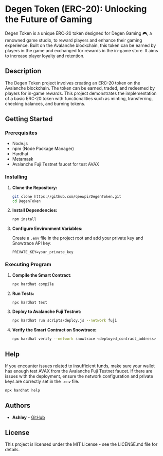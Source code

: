 # Degen Token (ERC-20): Unlocking the Future of Gaming

Degen Token is a unique ERC-20 token designed for Degen Gaming 🎮, a renowned game studio, to reward players and enhance their gaming experience. Built on the Avalanche blockchain, this token can be earned by players in the game and exchanged for rewards in the in-game store. It aims to increase player loyalty and retention.

## Description

The Degen Token project involves creating an ERC-20 token on the Avalanche blockchain. The token can be earned, traded, and redeemed by players for in-game rewards. This project demonstrates the implementation of a basic ERC-20 token with functionalities such as minting, transferring, checking balances, and burning tokens.

## Getting Started

### Prerequisites

- Node.js
- npm (Node Package Manager)
- Hardhat
- Metamask
- Avalanche Fuji Testnet faucet for test AVAX

### Installing

1. **Clone the Repository:**

   ```bash
   git clone https://github.com/qeewpi/DegenToken.git
   cd DegenToken
   ```

2. **Install Dependencies:**

   ```bash
   npm install
   ```

3. **Configure Environment Variables:**

   Create a `.env` file in the project root and add your private key and Snowtrace API key:

   ```plaintext
   PRIVATE_KEY=your_private_key
   ```

### Executing Program

1. **Compile the Smart Contract:**

   ```bash
   npx hardhat compile
   ```

2. **Run Tests:**

   ```bash
   npx hardhat test
   ```

3. **Deploy to Avalanche Fuji Testnet:**

   ```bash
   npx hardhat run scripts/deploy.js --network fuji
   ```

4. **Verify the Smart Contract on Snowtrace:**

   ```bash
   npx hardhat verify --network snowtrace <deployed_contract_address>
   ```

## Help

If you encounter issues related to insufficient funds, make sure your wallet has enough test AVAX from the Avalanche Fuji Testnet faucet. If there are issues with the deployment, ensure the network configuration and private keys are correctly set in the `.env` file.

```bash
npx hardhat help
```

## Authors

- **Ashley** - [GitHub](https://github.com/qeewpi)

## License

This project is licensed under the MIT License - see the LICENSE.md file for details.

